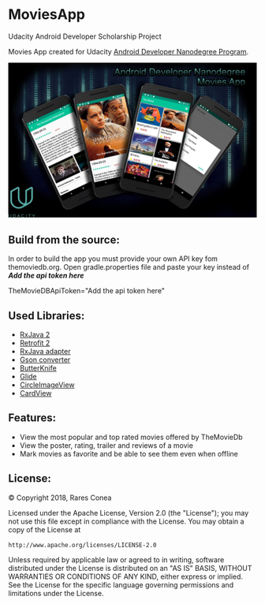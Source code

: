 ﻿# MoviesApp
Udacity Android Developer Scholarship Project

Movies App created for Udacity [Android Developer Nanodegree Program](https://eu.udacity.com/course/android-developer-nanodegree-by-google--nd801).

![Screen](https://raw.githubusercontent.com/Raresh996/MoviesApp/master/poster/MoviesApp.jpeg)

## Build from the source:

In order to build the app you must provide your own API key fom themoviedb.org.
Open gradle.properties file and paste your key instead of ***Add the api token here***

TheMovieDBApiToken="Add the api token here"

## Used Libraries:

* [RxJava 2](https://github.com/ReactiveX/RxJava)
* [Retrofit 2](https://github.com/square/retrofit)
* [RxJava adapter](https://github.com/square/retrofit/tree/master/retrofit-adapters/rxjava2)
* [Gson converter](https://github.com/square/retrofit/tree/master/retrofit-converters/gson)
* [ButterKnife](https://github.com/JakeWharton/butterknife)
* [Glide](https://github.com/bumptech/glide)
* [CircleImageView](https://github.com/hdodenhof/CircleImageView)
* [CardView](https://github.com/googlesamples/android-CardView)

## Features:

* View the most popular and top rated movies offered by TheMovieDb
* View the poster, rating, trailer and reviews of a movie
* Mark movies as favorite and be able to see them even when offline

## License:

© Copyright 2018, Rares Conea

Licensed under the Apache License, Version 2.0 (the "License");
you may not use this file except in compliance with the License.
You may obtain a copy of the License at

    http://www.apache.org/licenses/LICENSE-2.0

Unless required by applicable law or agreed to in writing, software
distributed under the License is distributed on an "AS IS" BASIS,
WITHOUT WARRANTIES OR CONDITIONS OF ANY KIND, either express or implied.
See the License for the specific language governing permissions and
limitations under the License.

